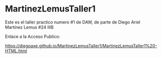 # MartinezLemusTaller1
Este es el taller practico numero #1 de DAW, de parte de Diego Ariel Martínez Lemus #24 IIIB

Enlace a la Acceso Publico:

https://diegoaxe.github.io/MartinezLemusTaller1/MartinezLemusTaller1%20-HTML.html
